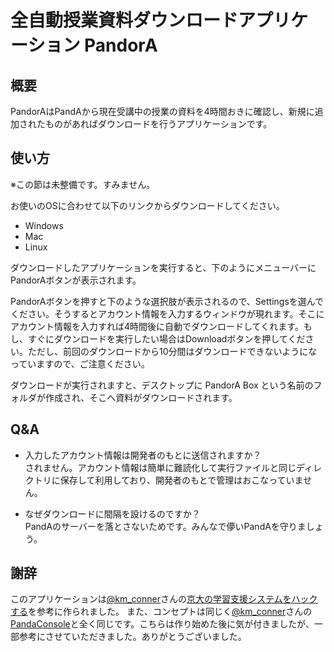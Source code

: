 # 全自動授業資料ダウンロードアプリケーション PandorA

## 概要

PandorAはPandAから現在受講中の授業の資料を4時間おきに確認し、新規に追加されたものがあればダウンロードを行うアプリケーションです。

## 使い方

※この節は未整備です。すみません。

お使いのOSに合わせて以下のリンクからダウンロードしてください。

- Windows
- Mac
- Linux

ダウンロードしたアプリケーションを実行すると、下のようにメニューバーにPandorAボタンが表示されます。

PandorAボタンを押すと下のような選択肢が表示されるので、Settingsを選んでください。そうするとアカウント情報を入力するウィンドウが現れます。そこにアカウント情報を入力すれば4時間後に自動でダウンロードしてくれます。もし、すぐにダウンロードを実行したい場合はDownloadボタンを押してください。ただし、前回のダウンロードから10分間はダウンロードできないようになっていますので、ご注意ください。

ダウンロードが実行されますと、デスクトップに PandorA Box という名前のフォルダが作成され、そこへ資料がダウンロードされます。

## Q&A

- 入力したアカウント情報は開発者のもとに送信されますか？  
  されません。アカウント情報は簡単に難読化して実行ファイルと同じディレクトリに保存して利用しており、開発者のもとで管理はおこなっていません。

- なぜダウンロードに間隔を設けるのですか？  
  PandAのサーバーを落とさないためです。みんなで儚いPandAを守りましょう。

## 謝辞

このアプリケーションは[@km_conner](https://twitter.com/km_conner)さんの[京大の学習支援システムをハックする](https://blog.kmconner.net/archives/161)を参考に作られました。
また、コンセプトは同じく[@km_conner](https://twitter.com/km_conner)さんの[PandaConsole](https://github.com/KMConner/PandaConsole)と全く同じです。こちらは作り始めた後に気が付きましたが、一部参考にさせていただきました。ありがとうございました。
